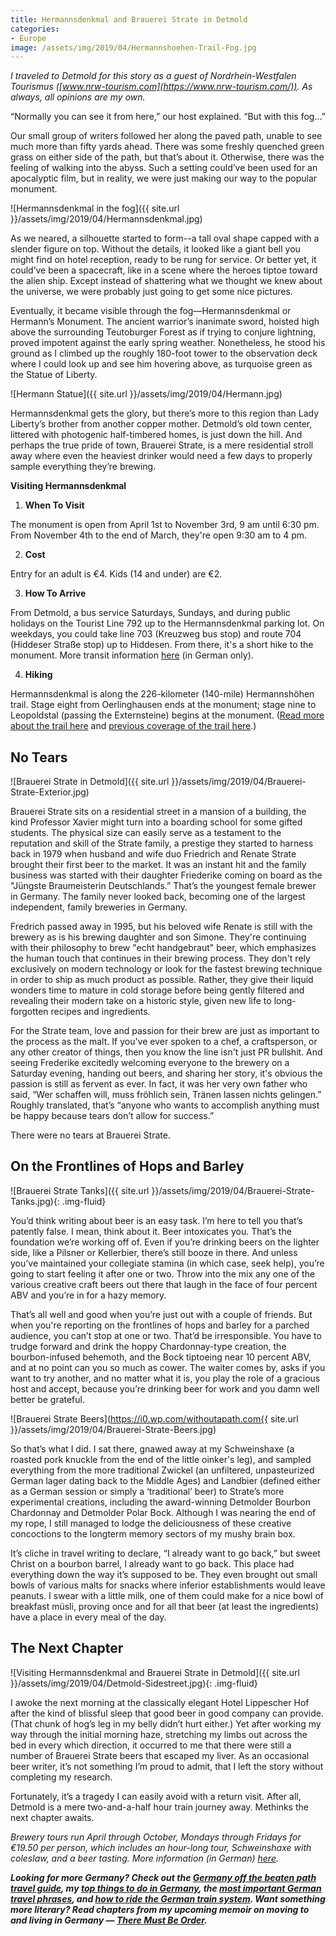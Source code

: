 ```yaml
---
title: Hermannsdenkmal and Brauerei Strate in Detmold
categories:
- Europe
image: /assets/img/2019/04/Hermannshoehen-Trail-Fog.jpg
---
```



_I traveled to Detmold for this story as a guest of Nordrhein-Westfalen Tourismus ([www.nrw-tourism.com](https://www.nrw-tourism.com/)). As always, all opinions are my own._

“Normally you can see it from here,” our host explained. “But with this fog…”

Our small group of writers followed her along the paved path, unable to see much more than fifty yards ahead. There was some freshly quenched green grass on either side of the path, but that’s about it. Otherwise, there was the feeling of walking into the abyss. Such a setting could’ve been used for an apocalyptic film, but in reality, we were just making our way to the popular monument.  

<!-- more -->

![Hermannsdenkmal in the fog]({{ site.url }}/assets/img/2019/04/Hermannsdenkmal.jpg)

As we neared, a silhouette started to form--a tall oval shape capped with a slender figure on top. Without the details, it looked like a giant bell you might find on hotel reception, ready to be rung for service. Or better yet, it could’ve been a spacecraft, like in a scene where the heroes tiptoe toward the alien ship. Except instead of shattering what we thought we knew about the universe, we were probably just going to get some nice pictures.  

Eventually, it became visible through the fog––Hermannsdenkmal or Hermann’s Monument. The ancient warrior’s inanimate sword, hoisted high above the surrounding Teutoburger Forest as if trying to conjure lightning, proved impotent against the early spring weather. Nonetheless, he stood his ground as I climbed up the roughly 180-foot tower to the observation deck where I could look up and see him hovering above, as turquoise green as the Statue of Liberty.

![Hermann Statue]({{ site.url }}/assets/img/2019/04/Hermann.jpg)

Hermannsdenkmal gets the glory, but there’s more to this region than Lady Liberty’s brother from another copper mother. Detmold’s old town center, littered with photogenic half-timbered homes, is just down the hill. And perhaps the true pride of town, Brauerei Strate, is a mere residential stroll away where even the heaviest drinker would need a few days to properly sample everything they’re brewing.  

**Visiting Hermannsdenkmal**

  1. **When To Visit**

The monument is open from April 1st to November 3rd, 9 am until 6:30 pm. From November 4th to the end of March, they're open 9:30 am to 4 pm.  

  2. **Cost**

Entry for an adult is €4. Kids (14 and under) are €2.

  3. **How To Arrive**

From Detmold, a bus service Saturdays, Sundays, and during public holidays on the Tourist Line 792 up to the Hermannsdenkmal parking lot. On weekdays, you could take line 703 (Kreuzweg bus stop) and route 704 (Hiddeser Straße stop) up to Hiddesen. From there, it's a short hike to the monument. More transit information [here](http://www.stadtverkehr-detmold.de/) (in German only).

  4. **Hiking**

Hermannsdenkmal is along the 226-kilometer (140-mile) Hermannshöhen trail. Stage eight from Oerlinghausen ends at the monument; stage nine to Leopoldstal (passing the Externsteine) begins at the monument. ([Read more about the trail here](https://hermannshoehen.teutoburgerwald.de/) and [previous coverage of the trail here](https://withoutapath.com/teutoburger-wald-bielefeld/).)

## No Tears

![Brauerei Strate in Detmold]({{ site.url }}/assets/img/2019/04/Brauerei-Strate-Exterior.jpg)

Brauerei Strate sits on a residential street in a mansion of a building, the kind Professor Xavier might turn into a boarding school for some gifted students. The physical size can easily serve as a testament to the reputation and skill of the Strate family, a prestige they started to harness back in 1979 when husband and wife duo Friedrich and Renate Strate brought their first beer to the market. It was an instant hit and the family business was started with their daughter Friederike coming on board as the "Jüngste Braumeisterin Deutschlands.” That’s the youngest female brewer in Germany. The family never looked back, becoming one of the largest independent, family breweries in Germany.

Fredrich passed away in 1995, but his beloved wife Renate is still with the brewery as is his brewing daughter and son Simone. They're continuing with their philosophy to brew "echt handgebraut" beer, which emphasizes the human touch that continues in their brewing process. They don't rely exclusively on modern technology or look for the fastest brewing technique in order to ship as much product as possible. Rather, they give their liquid wonders time to mature in cold storage before being gently filtered and revealing their modern take on a historic style, given new life to long-forgotten recipes and ingredients. 

For the Strate team, love and passion for their brew are just as important to the process as the malt. If you've ever spoken to a chef, a craftsperson, or any other creator of things, then you know the line isn't just PR bullshit. And seeing Frederike excitedly welcoming everyone to the brewery on a Saturday evening, handing out beers, and sharing her story, it's obvious the passion is still as fervent as ever. In fact, it was her very own father who said, “Wer schaffen will, muss fröhlich sein, Tränen lassen nichts gelingen.” Roughly translated, that’s “anyone who wants to accomplish anything must be happy because tears don’t allow for success.” 

There were no tears at Brauerei Strate.

## On the Frontlines of Hops and Barley

![Brauerei Strate Tanks]({{ site.url }}/assets/img/2019/04/Brauerei-Strate-Tanks.jpg){: .img-fluid}

You’d think writing about beer is an easy task. I’m here to tell you that’s patently false. I mean, think about it. Beer intoxicates you. That’s the foundation we’re working off of. Even if you’re drinking beers on the lighter side, like a Pilsner or Kellerbier, there’s still booze in there. And unless you’ve maintained your collegiate stamina (in which case, seek help), you’re going to start feeling it after one or two. Throw into the mix any one of the various creative craft beers out there that laugh in the face of four percent ABV and you’re in for a hazy memory.

That’s all well and good when you’re just out with a couple of friends. But when you're reporting on the frontlines of hops and barley for a parched audience, you can’t stop at one or two. That’d be irresponsible. You have to trudge forward and drink the hoppy Chardonnay-type creation, the bourbon-infused behemoth, and the Bock tiptoeing near 10 percent ABV, and at no point can you so much as cower. The waiter comes by, asks if you want to try another, and no matter what it is, you play the role of a gracious host and accept, because you’re drinking beer for work and you damn well better be grateful.

![Brauerei Strate Beers](https://i0.wp.com/withoutapath.com{{ site.url }}/assets/img/2019/04/Brauerei-Strate-Beers.jpg)

So that’s what I did. I sat there, gnawed away at my Schweinshaxe (a roasted pork knuckle from the end of the little oinker's leg), and sampled everything from the more traditional Zwickel (an unfiltered, unpasteurized German lager dating back to the Middle Ages) and Landbier (defined either as a German session or simply a ‘traditional’ beer) to Strate’s more experimental creations, including the award-winning Detmolder Bourbon Chardonnay and Detmolder Polar Bock. Although I was nearing the end of my rope, I still managed to lodge the deliciousness of these creative concoctions to the longterm memory sectors of my mushy brain box. 

It’s cliche in travel writing to declare, “I already want to go back,” but sweet Christ on a bourbon barrel, I already want to go back. This place had everything down the way it’s supposed to be. They even brought out small bowls of various malts for snacks where inferior establishments would leave peanuts. I swear with a little milk, one of them could make for a nice bowl of breakfast müsli, proving once and for all that beer (at least the ingredients) have a place in every meal of the day.

## The Next Chapter

![Visiting Hermannsdenkmal and Brauerei Strate in Detmold]({{ site.url }}/assets/img/2019/04/Detmold-Sidestreet.jpg){: .img-fluid}

I awoke the next morning at the classically elegant Hotel Lippescher Hof after the kind of blissful sleep that good beer in good company can provide. (That chunk of hog’s leg in my belly didn’t hurt either.) Yet after working my way through the initial morning haze, stretching my limbs out across the bed in every which direction, it occurred to me that there were still a number of Brauerei Strate beers that escaped my liver. As an occasional beer writer, it’s not something I’m proud to admit, that I left the story without completing my research.

Fortunately, it’s a tragedy I can easily avoid with a return visit. After all, Detmold is a mere two-and-a-half hour train journey away. Methinks the next chapter awaits.

_Brewery tours run April through October, Mondays through Fridays for €19.50 per person, which includes an hour-long tour, Schweinshaxe with coleslaw, and a beer tasting. More information (in German) [here](https://brauerei-strate.de/besichtigung-tasting/)._

_**Looking for more Germany? Check out the [Germany off the beaten path travel guide](https://withoutapath.com/travel-guides/germany/), my [top things to do in Germany](https://withoutapath.com/things-to-do-in-germany/), the [most important German travel phrases](https://withoutapath.com/most-important-german-travel-phrases/), and [how to ride the German train system](https://withoutapath.com/german-train/). Want something more literary? Read chapters from my upcoming memoir on moving to and living in Germany — [There Must Be Order](https://withoutapath.com/category/essays/there-must-be-order/).**_

